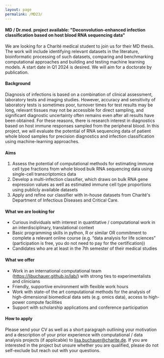 ```yaml
---
layout: page
permalink: /MD23/
---
```


#### MD / Dr.med. project available: "Deconvolution-enhanced infection classification based on host blood RNA sequencing data"

We are looking for a Charité medical student to join us for their MD thesis. The work will include identifying relevant datasets in the literature, bioinformatic processing of such datasets, comparing and benchmarking computational approaches and building and testing machine learning models. A start date in Q1 2024 is desired. We will aim for a doctorate by publication.

#### Background
Diagnosis of infections is based on a combination of clinical assessment, laboratory tests and imaging studies. However, accuracy and sensitivity of laboratory tests is sometimes poor, turnover times for test results may be long, relevant tissues may not be accessible for direct sampling, and significant diagnostic uncertainty often remains even after all results have been obtained. For these reasons, there is research interest in diagnostics based on host immune responses sampled from the peripheral blood.
In this project, we will evaluate the potential of RNA sequencing data of patient whole blood samples for precision diagnostics and infection classification using machine-learning approaches.

#### Aims
1.	Assess the potential of computational methods for estimating immune cell type fractions from whole blood bulk RNA sequencing data using single-cell transcriptomics data
2.	Develop a multi-infection classifier, which draws on bulk RNA gene expression values as well as estimated immune cell type proportions using publicly available datasets
3.	Apply and refine our classifier with in-house datasets from Charité's Department of Infectious Diseases and Critical Care.

#### What we are looking for
-	Curious individuals with interest in quantitative / computational work in an interdisciplinary, translational context
-	Basic programming skills in python, R or similar OR commitment to complete a relevant online course (e.g. “data analysis for life sciences” (participation is free, you do not need to pay for the certification))
-	Candidates who are at least in the 7th semester of their medical studies

#### What we offer
-	Work in an international computational team (https://libuchauer.github.io/lab/) with strong ties to experimentalists and clinicians
-	Friendly, supportive environment with flexible work hours
-	Work with state-of the art computational methods for the analysis of high-dimensional biomedical data sets (e.g. omics data), access to high-power compute facilities
-	Support with scholarship applications and conference participation

#### How to apply
Please send your CV as well as a short paragraph outlining your motivation and a description of your prior experience with computational / data analysis projects (if applicable) to lisa.buchauer@charite.de. If you are interested in the project but unsure whether you are qualified, please do not self-exclude but reach out with your questions.





